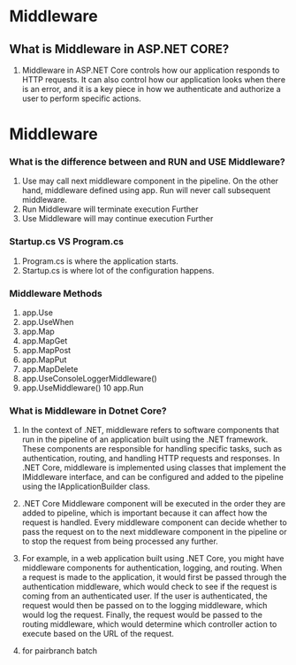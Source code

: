 # Middleware

## What is Middleware in ASP.NET CORE?
1. Middleware in ASP.NET Core controls how our application responds to HTTP requests. It can also control how our application looks when there is an error, and it is a key piece in how we authenticate and authorize a user to perform specific actions.

# Middleware

### What is the difference between and RUN and USE Middleware?
1.  Use may call next middleware component in the pipeline. On the other hand, middleware defined using app. Run will never call subsequent middleware.
2. Run Middleware will terminate execution Further
3. Use Middleware will may continue execution Further

### Startup.cs VS Program.cs
1. Program.cs is where the application starts.
2. Startup.cs is where lot of the configuration happens.

### Middleware Methods
1. app.Use
2. app.UseWhen
3. app.Map
4. app.MapGet
5. app.MapPost
6. app.MapPut
7. app.MapDelete
8. app.UseConsoleLoggerMiddleware()
9. app.UseMiddleware<AnotherLoggerMiddleware>()
10 app.Run

### What is Middleware in Dotnet Core?
1. In the context of .NET, middleware refers to software components that run in the pipeline of an application built using the .NET framework. These components are responsible for handling specific tasks, such as authentication, routing, and handling HTTP requests and responses. In .NET Core, middleware is implemented using classes that implement the IMiddleware interface, and can be configured and added to the pipeline using the IApplicationBuilder class.

2. .NET Core Middleware component will be executed in the order they are added to pipeline, which is important because it can affect how the request is handled. Every middleware component can decide whether to pass the request on to the next middleware component in the pipeline or to stop the request from being processed any further.

3. For example, in a web application built using .NET Core, you might have middleware components for authentication, logging, and routing. When a request is made to the application, it would first be passed through the authentication middleware, which would check to see if the request is coming from an authenticated user. If the user is authenticated, the request would then be passed on to the logging middleware, which would log the request. Finally, the request would be passed to the routing middleware, which would determine which controller action to execute based on the URL of the request.

4. for pairbranch batch